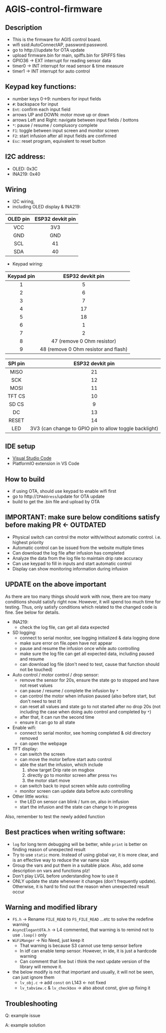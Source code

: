 # AGIS-control-firmware

## Description
- This is the firmware for AGIS control board.
- wifi ssid:AutoConnectAP, password:password.
- go to http://<IPAddress>/update for OTA update
- upload firmware.bin for main, spiffs.bin for SPIFFS files
- GPIO36 -> EXT interrupt for reading sensor data
- timer0 -> INT interrupt for read sensor & time measure
- timer1 -> INT interrupt for auto control

## Keypad key functions:
+ number keys 0->9: numbers for input fields
+ `#`: backspace for input
+ `Ent`: confirm each input field
+ arrows UP and DOWN: motor move up or down
+ arrows Left and Right: navigate between input fields / bottons
+ `*`: pause / resume / complusory complete
+ `F1`: toggle between input screen and monitor screen
+ `F2`: start infusion after all input fields are confirmed
+ `Esc`: reset program, equivalent to reset button

## I2C address:
+ OLED: 0x3C
+ INA219: 0x40

## Wiring
- I2C wiring,
- including OLED display & INA219:

| **OLED pin** | **ESP32 devkit pin** |
|:------------:|:--------------------:|
|      VCC     |          3V3         |
|      GND     |          GND         |
|      SCL     |          41          |
|      SDA     |          40          |

- Keypad wiring:

| **Keypad pin** | **ESP32 devkit pin**                                 |
|:--------------:|:----------------------------------------------------:|
|        1       |           5                                          |
|        2       |           6                                          |
|        3       |           7                                          |
|        4       |          17                                          |
|        5       |          18                                          |
|        6       |           1                                          |
|        7       |           2                                          |
|        8       |          47 (remove 0 Ohm resistor)                  |
|        9       |          48 (remove 0 Ohm resistor and flash)        |

| **SPI pin** |                  **ESP32 devkit pin**                  |
|:-----------:|:------------------------------------------------------:|
|     MISO    |                           21                           |
|     SCK     |                           12                           |
|     MOSI    |                           11                           |
|    TFT CS   |                           10                           |
|    SD CS    |                            9                           |
|      DC     |                           13                           |
|    RESET    |                           14                           |
|     LED     | 3V3 (can change to GPIO pin to allow toggle backlight) |

## IDE setup
+ [Visual Studio Code](https://code.visualstudio.com/)
+ PlatformIO extension in VS Code

## How to build
+ if using OTA, should use keypad to enable wifi first
+ go to http://`IPAddress`/update for OTA update
+ build to get the .bin file and upload by OTA

## IMPORTANT: make sure below conditions satisfy before making PR <- OUTDATED
+ Physical switch can control the motor with/without automatic control. i.e. highest priority
+ Automatic control can be issued from the website multiple times
+ Can download the log file after infusion has completed
+ Analyze the data from the log file to maintain drip rate accuracy
+ Can use keypad to fill in inputs and start automatic control
+ Display can show monitoring information during infusion

## UPDATE on the above important
As there are too many things should work with now, there are too many conditions should satisfy right now. However, it will spend too much time for testing. Thus, only satisfy conditions which related to the changed code is fine. See below for details.
- INA219:
  - check the log file, can get all data expected
- SD logging:
  - connect to serial monitor, see logging initialized & data logging done
  - make sure error on file.open have not appear
  - pause and resume the infusion once while auto controlling
  - make sure the log file can get all expected data, including paused and resume
  - can download log file (don't need to test, cause that function should not be touched)
- Auto control / motor control / drop sensor:
  - remove the sensor for 20s, ensure the state go to stopped and have not reset values
  - can pause / resume / complete the infusion by `*`
  - can control the motor when infusion paused (also before start, but don't need to test it)
  - can reset all values and state go to not started after no drop 20s (not including the case when doing auto control and completed by `*`)
  - after that, it can run the second time
  - ensure it can go to all state
- Enable wifi:
  - connect to serial monitor, see homing completed & old directory removed
  - can open the webpage
- TFT display:
  - can switch the screen
  - can move the motor before start auto control
  - able the start the infusion, which include
    1. show target Drip rate on msgbox
    2. directly go to monitor screen after press `Yes`
    3. the motor start move
  - can switch back to input screen while auto controlling
  - monitor screen can update data before auto controlling
- Other little works:
  - the LED on sensor can blink / turn on, also in infusion
  - start the infusion and the state can change to in progress

Also, remember to test the newly added function

## Best practices when writing software:
+ `log` for long term debugging will be better, while `print` is better on finding reason of unexpected result
+ Try to use `static` more. Instead of using global var, it is more clear, and is an effective way to reduce the var name size
+ Group the vars and put them in a suitable place. Also, add some description on vars and functions plz!
+ Don't play LVGL before understanding how to use it
+ ONLY update the state whenever it changes (don't frequently update). Otherwise, it is hard to find out the reason when unexpected result occur

## Warning and modified library
+ `FS.h` -> Rename `FILE_READ` to `FS_FILE_READ` ...etc to solve the redefine warning
+ `AsyncElegantOTA.h` -> L4 commented, that warning is to remind not to use `.loop()` only
+ `WiFiManger` -> No Need, just keep it
  - That warning is because S3 cannot use temp sensor before
  - In idf can enable temp sensor. However, in ide, it is just a hardcode warning
  - Can comment that line but i think the next update version of the library will remove it.
+ the below modify is not that important and usually, it will not be seen, can just ignore them
  - `lv_obj.c` -> add `const` on L143 <- not fixed
  - `lv_tabview.c` & `lv_checkbox` -> also about const, give up fixing it

## Troubleshooting
Q: example issue

A: example solution
